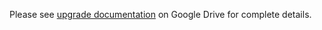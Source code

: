 Please see  [upgrade documentation](https://docs.google.com/a/tawacentral.net/document/d/1L0Bsmh5xmbEnpOfnU-Ps9jWShLnuAphRMn2gHWP0ViY/edit) on Google Drive for complete details.